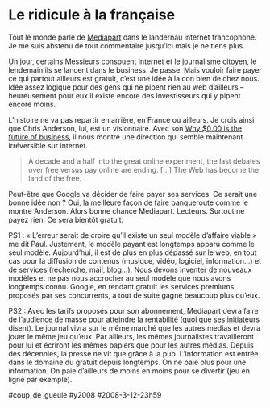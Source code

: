 # Le ridicule à la française

Tout le monde parle de [Mediapart](http://www.mediapart.fr/) dans le landernau internet francophone. Je me suis abstenu de tout commentaire jusqu’ici mais je ne tiens plus.

Un jour, certains Messieurs conspuent internet et le journalisme citoyen, le lendemain ils se lancent dans le business. Je passe. Mais vouloir faire payer ce qui partout ailleurs est gratuit, c’est une idée à la con bien de chez nous. Idée assez logique pour des gens qui ne pipent rien au web d’ailleurs – heureusement pour eux il existe encore des investisseurs qui y pipent encore moins.

L’histoire ne va pas repartir en arrière, en France ou ailleurs. Je crois ainsi que Chris Anderson, lui, est un visionnaire. Avec son [Why $0.00 is the future of business](http://www.wired.com/techbiz/it/magazine/16-03/ff_free), il nous montre une direction qui semble maintenant irréversible sur internet.

> A decade and a half into the great online experiment, the last debates over free versus pay online are ending. […] The Web has become the land of the free.

Peut-être que Google va décider de faire payer ses services. Ce serait une bonne idée non ? Oui, la meilleure façon de faire banqueroute comme le montre Anderson. Alors bonne chance Mediapart. Lecteurs. Surtout ne payez rien. Ce sera bientôt gratuit.

PS1 : « L’erreur serait de croire qu’il existe un seul modèle d’affaire viable » me dit Paul. Justement, le modèle payant est longtemps apparu comme le seul modèle. Aujourd’hui, il est de plus en plus dépassé sur le web, en tout cas pour la diffusion de contenus (musique, vidéo, logiciel, information…) et de services (recherche, mail, blog…). Nous devons inventer de nouveaux modèles et ne pas nous accrocher au seul modèle que nous avons longtemps connu. Google, en rendant gratuit les services premiums proposés par ses concurrents, a tout de suite gagné beaucoup plus qu’eux.

PS2 : Avec les tarifs proposés pour son abonnement, Mediapart devra faire de l’audience de masse pour atteindre la rentabilité (quoi que ses initiateurs disent). Le journal vivra sur le même marché que les autres medias et devra jouer le même jeu qu’eux. Par ailleurs, les mêmes journalistes travailleront pour lui et écriront les mêmes papiers que pour les autres médias. Depuis des décennies, la presse ne vit que grâce à la pub. L’information est entrée dans le domaine du gratuit depuis longtemps. On ne paie plus pour une information. On paie d’ailleurs de moins en moins pour se divertir (jeu en ligne par exemple).

#coup_de_gueule #y2008 #2008-3-12-23h59
